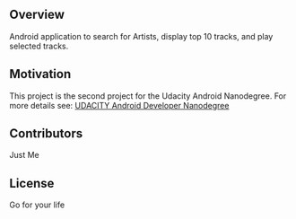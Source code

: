 ## Overview
Android application to search for Artists, display top 10 tracks, and play selected tracks. 

## Motivation
This project is the second project for the Udacity Android Nanodegree. For more details see: [UDACITY Android Developer Nanodegree](https://www.udacity.com/course/android-developer-nanodegree--nd801 "UDACITY Nanodegree")

## Contributors

Just Me

## License

Go for your life